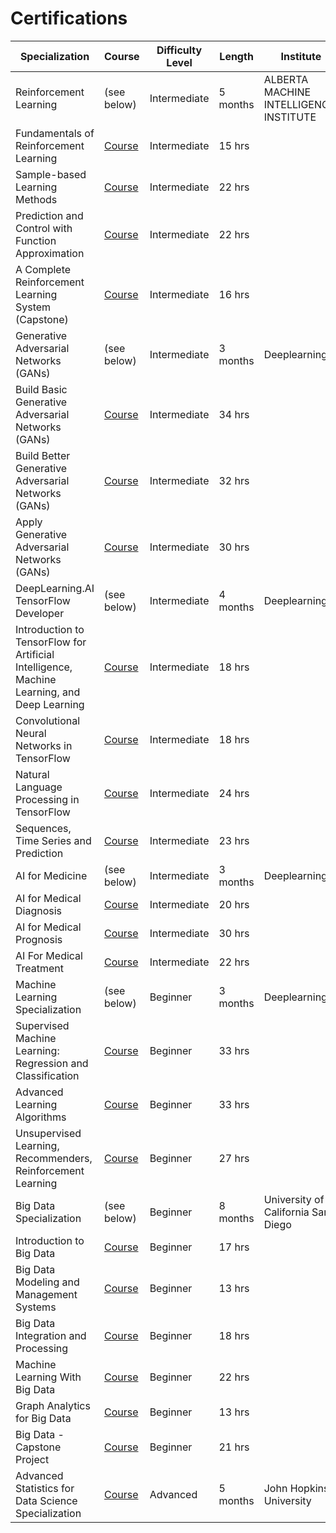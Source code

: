 # Certifications

| Specialization  | Course  |Difficulty Level | Length | Institute | Certificate | 
| --- | --- | --- | ---  | --- | --- |
| Reinforcement Learning | (see below)  | Intermediate |  5 months |  ALBERTA MACHINE INTELLIGENCE INSTITUTE | [Certificate](https://www.coursera.org/account/accomplishments/specialization/certificate/B4MSBPLPCMMU) |
| Fundamentals of Reinforcement Learning | [Course](https://www.coursera.org/learn/fundamentals-of-reinforcement-learning?specialization=reinforcement-learning) | Intermediate |  15 hrs | |  [Certificate](https://www.coursera.org/account/accomplishments/certificate/FHEEPK283FYN) |
| Sample-based Learning Methods | [Course](https://www.coursera.org/learn/sample-based-learning-methods?specialization=reinforcement-learning) | Intermediate | 22 hrs |   | [Certificate](https://www.coursera.org/account/accomplishments/certificate/4QGJAMEVF9XU) |
| Prediction and Control with Function Approximation | [Course](https://www.coursera.org/learn/prediction-control-function-approximation?specialization=reinforcement-learning) | Intermediate | 22 hrs | |  [Certificate](https://www.coursera.org/account/accomplishments/certificate/9L22NQWZN5XT) |
| A Complete Reinforcement Learning System (Capstone) | [Course](https://www.coursera.org/learn/complete-reinforcement-learning-system?specialization=reinforcement-learning) | Intermediate | 16 hrs | |  [Certificate](https://www.coursera.org/account/accomplishments/certificate/LBK2PZAYKXNW) |
| Generative Adversarial Networks (GANs) | (see below) | Intermediate | 3 months | Deeplearning.ai |  [Certificate](https://www.coursera.org/account/accomplishments/specialization/certificate/G92VWKBBHN68) |
| Build Basic Generative Adversarial Networks (GANs) | [Course](https://www.coursera.org/learn/build-basic-generative-adversarial-networks-gans?specialization=generative-adversarial-networks-gans) | Intermediate | 34 hrs | |  [Certificate](https://www.coursera.org/account/accomplishments/certificate/UVNVB5KU6LV4) |
| Build Better Generative Adversarial Networks (GANs) | [Course](https://www.coursera.org/learn/build-better-generative-adversarial-networks-gans?specialization=generative-adversarial-networks-gans) | Intermediate | 32 hrs | |  [Certificate](https://www.coursera.org/account/accomplishments/certificate/5BW5HV8B56HQ) |
| Apply Generative Adversarial Networks (GANs) | [Course](https://www.coursera.org/learn/apply-generative-adversarial-networks-gans?specialization=generative-adversarial-networks-gans) | Intermediate | 30 hrs | |  [Certificate](https://www.coursera.org/account/accomplishments/certificate/8AJFLDPKLW9G) |
| DeepLearning.AI TensorFlow Developer | (see below) | Intermediate | 4 months | Deeplearning.ai |  [Certificate](https://www.coursera.org/account/accomplishments/specialization/certificate/YEYFC9ZSVZFQ)|  
|  Introduction to TensorFlow for Artificial Intelligence, Machine Learning, and Deep Learning | [Course](https://www.coursera.org/learn/introduction-tensorflow?specialization=tensorflow-in-practice) | Intermediate | 18 hrs | | [Certificate](https://www.coursera.org/account/accomplishments/certificate/QRZTH6CZVDNN) |
| Convolutional Neural Networks in TensorFlow | [Course](https://www.coursera.org/learn/convolutional-neural-networks-tensorflow?specialization=tensorflow-in-practice) | Intermediate | 18 hrs | | [Certificate](https://www.coursera.org/account/accomplishments/certificate/J9Z5SE6G9WW2) |
| Natural Language Processing in TensorFlow | [Course](https://www.coursera.org/learn/natural-language-processing-tensorflow?specialization=tensorflow-in-practice) | Intermediate | 24 hrs | | [Certificate](https://www.coursera.org/account/accomplishments/certificate/W2JC8CENNSPA) |
| Sequences, Time Series and Prediction |[Course](https://www.coursera.org/learn/tensorflow-sequences-time-series-and-prediction?specialization=tensorflow-in-practice)| Intermediate | 23 hrs | | [Certificate](https://www.coursera.org/account/accomplishments/certificate/CBGEW32N98NR) |
| AI for Medicine | (see below) | Intermediate | 3 months | Deeplearning.ai | [Certificate](https://www.coursera.org/account/accomplishments/specialization/certificate/KS7XCLG6SU7H) |
| AI for Medical Diagnosis | [Course](https://www.coursera.org/learn/ai-for-medical-diagnosis?specialization=ai-for-medicine) | Intermediate | 20 hrs | | [Certificate](https://www.coursera.org/account/accomplishments/certificate/2YFJGXBNPMWP) |
| AI for Medical Prognosis | [Course](https://www.coursera.org/learn/ai-for-medical-prognosis?specialization=ai-for-medicine) | Intermediate | 30 hrs | | [Certificate](https://www.coursera.org/account/accomplishments/certificate/9934VW4KRKLW) |
| AI For Medical Treatment | [Course](https://www.coursera.org/learn/ai-for-medical-treatment?specialization=ai-for-medicine) | Intermediate | 22 hrs | |[Certificate](https://www.coursera.org/account/accomplishments/certificate/98ADQS2GKDEP) |
| Machine Learning Specialization | (see below) | Beginner | 3 months | Deeplearning.ai | [Certificate](https://www.coursera.org/account/accomplishments/specialization/certificate/9PPQUK9QSVVG-) |
| Supervised Machine Learning: Regression and Classification |[Course](https://www.coursera.org/learn/machine-learning?specialization=machine-learning-introduction) | Beginner | 33 hrs | |[Certificate](https://www.coursera.org/account/accomplishments/certificate/AMBMYXUWCT29)|
| Advanced Learning Algorithms | [Course](https://www.coursera.org/learn/advanced-learning-algorithms?specialization=machine-learning-introduction) | Beginner | 33 hrs | |[Certificate](https://www.coursera.org/account/accomplishments/certificate/KFFMKZLJAM9X)|
| Unsupervised Learning, Recommenders, Reinforcement Learning | [Course](https://www.coursera.org/learn/unsupervised-learning-recommenders-reinforcement-learning?specialization=machine-learning-introduction) | Beginner | 27 hrs |  | [Certificate](https://www.coursera.org/account/accomplishments/certificate/88EAVFDWM8ET) |
| Big Data Specialization | (see below) | Beginner | 8 months | University of California San Diego |[Certificate](https://www.coursera.org/account/accomplishments/specialization/certificate/6XVHJTXB2ZSD) |
| Introduction to Big Data | [Course](https://www.coursera.org/learn/big-data-introduction?specialization=big-data) | Beginner | 17 hrs |  | [Certificate](https://www.coursera.org/account/accomplishments/certificate/J4QGTEQCMBX8)|
| Big Data Modeling and Management Systems | [Course](https://www.coursera.org/learn/big-data-management?specialization=big-data) | Beginner | 13 hrs| | [Certificate](https://www.coursera.org/account/accomplishments/certificate/VA25J8CLDXXZ)
| Big Data Integration and Processing | [Course](https://www.coursera.org/learn/big-data-integration-processing?specialization=big-data) | Beginner | 18 hrs| |[Certificate](https://www.coursera.org/account/accomplishments/certificate/VA25J8CLDXXZ)
| Machine Learning With Big Data| [Course](https://www.coursera.org/learn/big-data-machine-learning?specialization=big-data) | Beginner | 22 hrs| | [Certificate](https://www.coursera.org/account/accomplishments/certificate/YJRDHLSXLL4M)
| Graph Analytics for Big Data|  [Course](https://www.coursera.org/learn/big-data-graph-analytics?specialization=big-data)| Beginner | 13 hrs| | [Certificate](https://www.coursera.org/account/accomplishments/certificate/W3YVWFHWBAST)
|Big Data - Capstone Project | [Course](https://www.coursera.org/learn/big-data-project?specialization=big-data) |  Beginner | 21 hrs| | [Certificate](https://www.coursera.org/account/accomplishments/certificate/7W7F559WF4LD)
|Advanced Statistics for Data Science Specialization|[Course](https://www.coursera.org/specializations/advanced-statistics-data-science)|  Advanced | 5 months|John Hopkins University | [Certificate](https://www.coursera.org/account/accomplishments/specialization/certificate/VHTXYN3SADFL)

